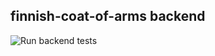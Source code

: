## finnish-coat-of-arms backend

![Run backend tests](https://github.com/jaraisanen/finnish-coat-of-arms-backend/actions/workflows/tests-run.yml/badge.svg)
